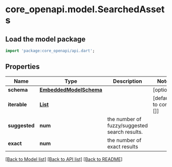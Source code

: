 # core_openapi.model.SearchedAssets

## Load the model package
```dart
import 'package:core_openapi/api.dart';
```

## Properties
Name | Type | Description | Notes
------------ | ------------- | ------------- | -------------
**schema** | [**EmbeddedModelSchema**](EmbeddedModelSchema.md) |  | [optional] 
**iterable** | [**List<SearchedAsset>**](SearchedAsset.md) |  | [default to const []]
**suggested** | **num** | the number of fuzzy/suggested search results. | 
**exact** | **num** | the number of exact results | 

[[Back to Model list]](../README.md#documentation-for-models) [[Back to API list]](../README.md#documentation-for-api-endpoints) [[Back to README]](../README.md)


